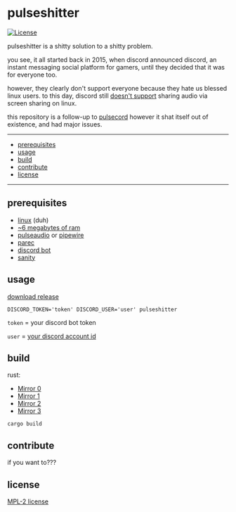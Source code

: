 # pulseshitter

[![License](https://img.shields.io/github/license/Enitoni/pulseshitter.svg?style=flat)](https://github.com/Enitoni/pulseshitter/blob/main/LICENSE)

pulseshitter is a shitty solution to a shitty problem.

you see, it all started back in 2015, when discord announced discord, an instant messaging social platform for gamers, until they decided that it was for everyone too.

however, they clearly don't support everyone because they hate us blessed linux users. to this day, discord still [doesn't support](https://support.discord.com/hc/en-us/community/posts/360050971374-Linux-Screen-Share-Sound-Support) sharing audio via screen sharing on linux.

this repository is a follow-up to [pulsecord](https://github.com/itsMapleLeaf/pulsecord) however it shat itself out of existence, and had major issues.

---

- [prerequisites](#prerequisites)
- [usage](#usage)
- [build](#build)
- [contribute](#contribute)
- [license](#license)

---

## prerequisites

- [linux](https://git.kernel.org/pub/scm/linux/kernel/git/torvalds/linux.git) (duh)
- [~6 megabytes of ram](https://downloadmoreram.com/)
- [pulseaudio](https://www.freedesktop.org/wiki/Software/PulseAudio/) or [pipewire](https://pipewire.org)
- [parec](https://manpages.debian.org/testing/pulseaudio-utils/parec.1.en.html)
- [discord bot](https://google.com/search?q=discord+bot+token+generator)
- [sanity](https://amnesia.fandom.com/wiki/Sanity)

## usage

[download release](https://github.com/Enitoni/pulseshitter/releases/latest)

```shell
DISCORD_TOKEN='token' DISCORD_USER='user' pulseshitter
```

`token` = your discord bot token

`user` = [your discord account id](https://support.discord.com/hc/en-us/articles/206346498-Where-can-I-find-my-User-Server-Message-ID-)

## build

rust:

- [Mirror 0](https://www.rust-lang.org/)
- [Mirror 1](https://store.steampowered.com/agecheck/app/252490/)
- [Mirror 2](https://en.wikipedia.org/wiki/Rust)
- [Mirror 3](https://www.youtube.com/watch?v=q25Y6Ix6VWw)

```shell
cargo build
```

## contribute

if you want to???

## license

[MPL-2 license](https://www.mozilla.org/en-US/MPL/2.0/)
